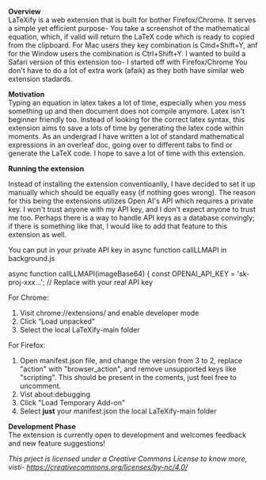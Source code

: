 
**Overview**\
LaTeXify is a web extension that is built for bother Firefox/Chrome. It serves a simple yet efficient purpose- You take a screenshot of the mathematical equation, which, if valid will return the LaTeX code which is ready to copied from the clipboard. For Mac users they key combination is Cmd+Shift+Y, anf for the Window users the combination is Ctrl+Shift+Y. I wanted to build a Safari version of this extension too- I started off with Firefox/Chrome You don't have to do a lot of extra work (afaik) as they both have similar web extension stadards.

**Motivation**\
Typing an equation in latex takes a lot of time, especially when you mess something up and then document does not compile anymore. Latex isn't beginner friendly too. Instead of 
looking for the correct latex syntax, this extension aims to save a lots of time by generating the latex code within moments. As an undergrad I have written a lot of standard mathematical expressions in an overleaf doc, going over to different tabs to find or generate the LaTeX code. I hope to save a lot of time with this extension. 

**Running the extension**

Instead of installing the extension conventioanlly, I have decided to set it up manually which should be equally easy (if nothing goes wrong). The reason for this being the extensions utilizes Open AI's API which requires a private key. I won't trust anyone with my API key, and I don't expect anyone to trust me too. Perhaps there is a way to handle API keys as a database convingly; if there is something like that, I would like to add that feature to this extension as well. 

You can put in your private API key in async function callLLMAPI in background.js

async function callLLMAPI(imageBase64) {
    const OPENAI_API_KEY = 'sk-proj-xxx...'; // Replace with your real API key

For Chrome: 
1. Visit chrome://extensions/ and enable developer mode
2. Click “Load unpacked”
3. Select the local LaTeXify-main folder

For Firefox:
1. Open manifest.json file, and change the version from 3 to 2, replace "action" with "browser_action", and remove unsupported keys like "scripting". This should be present in the coments, just feel free to uncomment. 
2. Vist about:debugging
3. Click "Load Temporary Add-on"
4. Select **just** your manifest.json the local LaTeXify-main folder

**Development Phase**\
The extension is currently open to development and welcomes feedback and new feature suggestions!

_This prject is licensed under a Creative Commons License to know more, visti- https://creativecommons.org/licenses/by-nc/4.0/_
